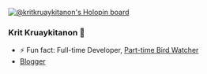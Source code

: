 [![@kritkruaykitanon's Holopin board](https://holopin.io/api/user/board?user=kritkruaykitanon)](https://holopin.io/@kritkruaykitanon)

### Krit Kruaykitanon 👋

- ⚡ Fun fact: Full-time Developer, [Part-time Bird Watcher](https://ebird.org/profile/MjAyMzM1NA/TH)
- [Blogger](https://kritkruaykitanon.medium.com/)

<br>
